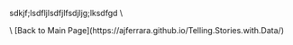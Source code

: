 sdkjf;lsdfljlsdfjlfsdjljg;lksdfgd \

<div class="flourish-embed flourish-chart" data-src="visualisation/3726597" data-url="https://flo.uri.sh/visualisation/3726597/embed" aria-label=""><script src="https://public.flourish.studio/resources/embed.js"></script></div> \
[Back to Main Page](https://ajferrara.github.io/Telling.Stories.with.Data/)
